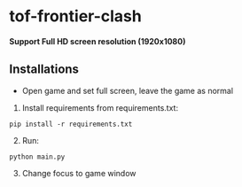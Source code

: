 # tof-frontier-clash
#### Support Full HD screen resolution (1920x1080) 

## Installations
- Open game and set full screen, leave the game as normal

1. Install requirements from requirements.txt:
```
pip install -r requirements.txt
```
2. Run:
```
python main.py
```
3. Change focus to game window